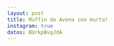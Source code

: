 ```yaml
---
layout: post
title: Muffin de Avena con murta! 
instagram: true
datos: BUrkpBvgJdA
---
```


<amp-instagram data-shortcode="{{ page.datos }}"
  data-captioned
  width="700"
  height="393"
  layout="responsive">
</amp-instagram>